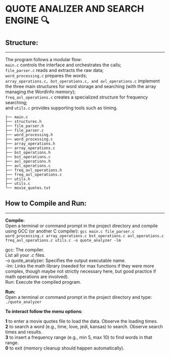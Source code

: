 # QUOTE ANALIZER AND SEARCH ENGINE 🔍

## Structure:   
---
The program follows a modular flow:   
```main.c``` controls the interface and orchestrates the calls;   
```file_parser.c``` reads and extracts the raw data;   
```word_processing.c``` prepares the words;   
```array_operations.c, bst_operations.c, and avl_operations.c``` implement the three main structures for word storage and searching (with the array managing the WordInfo memory);   
```freq_avl_operations.c``` creates a specialized structure for frequency searching;   
and ```utils.c``` provides supporting tools such as timing.   

    ├── main.c
    ├── structures.h
    ├── file_parser.h
    ├── file_parser.c
    ├── word_processing.h
    ├── word_processing.c
    ├── array_operations.h
    ├── array_operations.c
    ├── bst_operations.h
    ├── bst_operations.c
    ├── avl_operations.h
    ├── avl_operations.c
    ├── freq_avl_operations.h
    ├── freq_avl_operations.c
    ├── utils.h
    ├── utils.c
    └── movie_quotes.txt

## How to Compile and Run:
---
**Compile:**   
Open a terminal or command prompt in the project directory and compile using GCC (or another C compiler):
```gcc main.c file_parser.c word_processing.c array_operations.c bst_operations.c avl_operations.c freq_avl_operations.c utils.c -o quote_analyzer -lm```  

gcc: The compiler.   
List all your .c files.   
-o quote_analyzer: Specifies the output executable name.   
-lm: Links the math library (needed for max functions if they were more complex, though maybe not strictly necessary here, but good practice if math operations are involved).   
Run: Execute the compiled program.      

**Run:**   
Open a terminal or command prompt in the project directory and type:   
```./quote_analyzer```

**To interact follow the menu options**:

**1** to enter a movie quotes file to load the data. Observe the loading times.  
**2** to search a word (e.g., time, love, jedi, kansas) to search. Observe search times and results.  
**3** to insert a frequency range (e.g., min 5, max 10) to find words in that range.  
**0** to exit (memory cleanup should happen automatically).  
